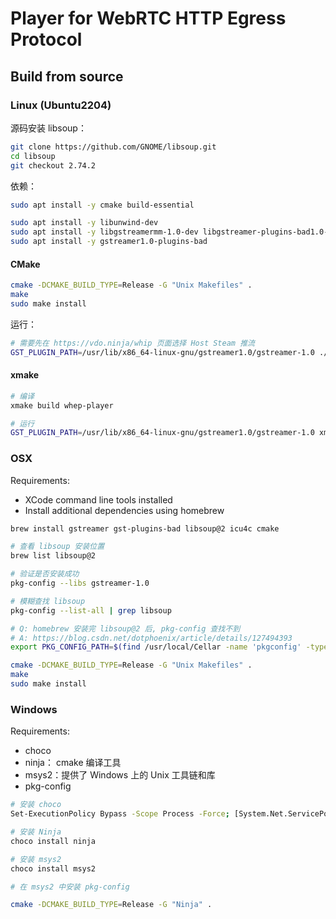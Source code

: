 # Player for WebRTC HTTP Egress Protocol

## Build from source

### Linux (Ubuntu2204)

源码安装 libsoup：

```bash
git clone https://github.com/GNOME/libsoup.git
cd libsoup
git checkout 2.74.2
```

依赖：

```bash
sudo apt install -y cmake build-essential

sudo apt install -y libunwind-dev
sudo apt install -y libgstreamermm-1.0-dev libgstreamer-plugins-bad1.0-dev libsoup2.4-dev
sudo apt install -y gstreamer1.0-plugins-bad
```

#### CMake

```bash
cmake -DCMAKE_BUILD_TYPE=Release -G "Unix Makefiles" .
make
sudo make install
```

运行：

```bash
# 需要先在 https://vdo.ninja/whip 页面选择 Host Steam 推流
GST_PLUGIN_PATH=/usr/lib/x86_64-linux-gnu/gstreamer1.0/gstreamer-1.0 ./whep-play https://whep.vdo.ninja/test
```

#### xmake

```bash
# 编译
xmake build whep-player

# 运行
GST_PLUGIN_PATH=/usr/lib/x86_64-linux-gnu/gstreamer1.0/gstreamer-1.0 xmake run whep-player https://whep.vdo.ninja/test
```

### OSX

Requirements:

- XCode command line tools installed
- Install additional dependencies using homebrew

```bash
brew install gstreamer gst-plugins-bad libsoup@2 icu4c cmake

# 查看 libsoup 安装位置
brew list libsoup@2

# 验证是否安装成功
pkg-config --libs gstreamer-1.0

# 模糊查找 libsoup
pkg-config --list-all | grep libsoup

# Q: homebrew 安装完 libsoup@2 后, pkg-config 查找不到
# A: https://blog.csdn.net/dotphoenix/article/details/127494393
export PKG_CONFIG_PATH=$(find /usr/local/Cellar -name 'pkgconfig' -type d | grep lib/pkgconfig | tr '\n' ':' | sed s/.$//)
```

```bash
cmake -DCMAKE_BUILD_TYPE=Release -G "Unix Makefiles" .
make
sudo make install
```

### Windows

Requirements:

- choco
- ninja： cmake 编译工具
- msys2：提供了 Windows 上的 Unix 工具链和库
- pkg-config

```bash
# 安装 choco
Set-ExecutionPolicy Bypass -Scope Process -Force; [System.Net.ServicePointManager]::SecurityProtocol = [System.Net.ServicePointManager]::SecurityProtocol -bor 3072; iex ((New-Object System.Net.WebClient).DownloadString('https://community.chocolatey.org/install.ps1'))

# 安装 Ninja
choco install ninja

# 安装 msys2
choco install msys2

# 在 msys2 中安装 pkg-config

```

```bash
cmake -DCMAKE_BUILD_TYPE=Release -G "Ninja" .
```
